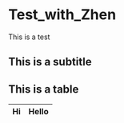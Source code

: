 # Test_with_Zhen
This is a test

## This is a subtitle

## This is a table

| Hi | Hello |
| ---- | ---- |
